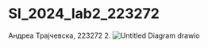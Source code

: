 # SI_2024_lab2_223272
Андреа Трајчевска, 223272
2. ![Untitled Diagram drawio](https://github.com/andreatrajchevska/SI_2024_lab2_223272/assets/167021413/9707236d-0411-416f-b233-c61536379b0e)
